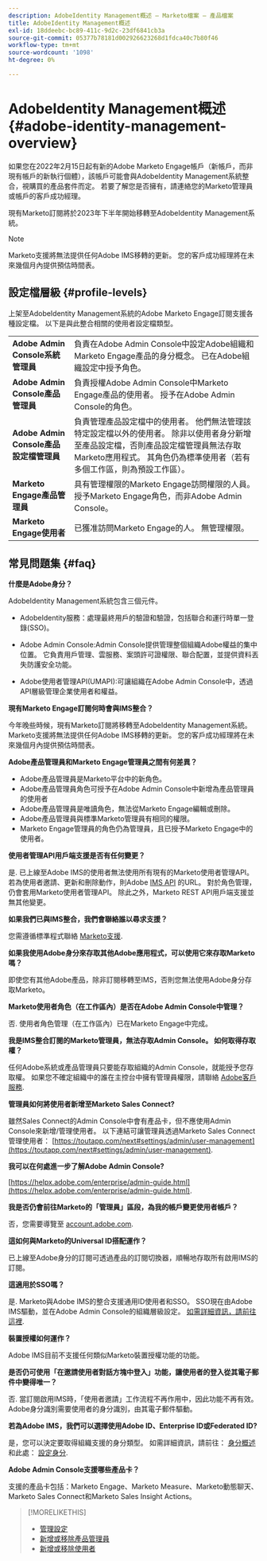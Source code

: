 ```yaml
---
description: AdobeIdentity Management概述 — Marketo檔案 — 產品檔案
title: AdobeIdentity Management概述
exl-id: 18ddeebc-bc89-411c-9d2c-23df6841cb3a
source-git-commit: 05377b78181d002926623268d1fdca40c7b80f46
workflow-type: tm+mt
source-wordcount: '1098'
ht-degree: 0%

---
```


# AdobeIdentity Management概述 {#adobe-identity-management-overview}

如果您在2022年2月15日起有新的Adobe Marketo Engage帳戶（新帳戶，而非現有帳戶的新執行個體），該帳戶可能會與AdobeIdentity Management系統整合，視購買的產品套件而定。 若要了解您是否擁有，請連絡您的Marketo管理員或帳戶的客戶成功經理。

現有Marketo訂閱將於2023年下半年開始移轉至AdobeIdentity Management系統。

>[!NOTE]
>
>Marketo支援將無法提供任何Adobe IMS移轉的更新。 您的客戶成功經理將在未來幾個月內提供預估時間表。

## 設定檔層級 {#profile-levels}

上架至AdobeIdentity Management系統的Adobe Marketo Engage訂閱支援各種設定檔。 以下是與此整合相關的使用者設定檔類型。

<table>
 <tr>
  <td><strong>Adobe Admin Console系統管理員</strong></td>
  <td>負責在Adobe Admin Console中設定Adobe組織和Marketo Engage產品的身分概念。 已在Adobe組織設定中授予角色。</td>
 </tr>
 <tr>
  <td><strong>Adobe Admin Console產品管理員</strong></td>
  <td>負責授權Adobe Admin Console中Marketo Engage產品的使用者。 授予在Adobe Admin Console的角色。</td>
 </tr>
 <tr>
  <td><strong>Adobe Admin Console產品設定檔管理員</strong></td>
  <td>負責管理產品設定檔中的使用者。 他們無法管理該特定設定檔以外的使用者。 除非以使用者身分新增至產品設定檔，否則產品設定檔管理員無法存取Marketo應用程式。 其角色仍為標準使用者（若有多個工作區，則為預設工作區）。
</td>
 </tr>
 <tr>
  <td><strong>Marketo Engage產品管理員</strong></td>
  <td>具有管理權限的Marketo Engage訪問權限的人員。 授予Marketo Engage角色，而非Adobe Admin Console。</td>
 </tr>
 <tr>
  <td><strong>Marketo Engage使用者</strong></td>
  <td>已獲准訪問Marketo Engage的人。 無管理權限。</td>
 </tr>
</table>

## 常見問題集 {#faq}

**什麼是Adobe身分？**

AdobeIdentity Management系統包含三個元件。

* AdobeIdentity服務：處理最終用戶的驗證和驗證，包括聯合和運行時單一登錄(SSO)。

* Adobe Admin Console:Admin Console提供管理整個組織Adobe權益的集中位置。 它負責用戶管理、雲服務、案頭許可證權限、聯合配置，並提供資料丟失防護安全功能。

* Adobe使用者管理API(UMAPI):可讓組織在Adobe Admin Console中，透過API層級管理企業使用者和權益。

**現有Marketo Engage訂閱何時會與IMS整合？**

今年晚些時候，現有Marketo訂閱將移轉至AdobeIdentity Management系統。 Marketo支援將無法提供任何Adobe IMS移轉的更新。 您的客戶成功經理將在未來幾個月內提供預估時間表。

**Adobe產品管理員和Marketo Engage管理員之間有何差異？**

* Adobe產品管理員是Marketo平台中的新角色。
* Adobe產品管理員角色可授予在Adobe Admin Console中新增為產品管理員的使用者
* Adobe產品管理員是唯讀角色，無法從Marketo Engage編輯或刪除。
* Adobe產品管理員與標準Marketo管理員有相同的權限。
* Marketo Engage管理員的角色仍為管理員，且已授予Marketo Engage中的使用者。

**使用者管理API用戶端支援是否有任何變更？**

是. 已上線至Adobe IMS的使用者無法使用所有現有的Marketo使用者管理API。 若為使用者邀請、更新和刪除動作，則Adobe [IMS API](https://www.adobe.io/apis/experienceplatform/umapi-new.html) 的URL。 對於角色管理，仍會套用Marketo使用者管理API。 除此之外，Marketo REST API用戶端支援並無其他變更。

**如果我們已與IMS整合，我們會聯絡誰以尋求支援？**

您需遵循標準程式聯絡 [Marketo支援](https://nation.marketo.com/t5/support/ct-p/Support).

**如果我使用Adobe身分來存取其他Adobe應用程式，可以使用它來存取Marketo嗎？**

即使您有其他Adobe產品，除非訂閱移轉至IMS，否則您無法使用Adobe身分存取Marketo。

**Marketo使用者角色（在工作區內）是否在Adobe Admin Console中管理？**

否. 使用者角色管理（在工作區內）已在Marketo Engage中完成。

**我是IMS整合訂閱的Marketo管理員，無法存取Admin Console。 如何取得存取權？**

任何Adobe系統或產品管理員只要能存取組織的Admin Console，就能授予您存取權。 如果您不確定組織中的誰在主控台中擁有管理員權限，請聯絡 [Adobe客戶服務](https://helpx.adobe.com/contact.html).

**管理員如何將使用者新增至Marketo Sales Connect?**

雖然Sales Connect的Admin Console中會有產品卡，但不應使用Admin Console來新增/管理使用者。 以下連結可讓管理員透過Marketo Sales Connect管理使用者： [https://toutapp.com/next#settings/admin/user-management](https://toutapp.com/next#settings/admin/user-management).

**我可以在何處進一步了解Adobe Admin Console?**

[https://helpx.adobe.com/enterprise/admin-guide.html](https://helpx.adobe.com/enterprise/admin-guide.html).

**我是否仍會前往Marketo的「管理員」區段，為我的帳戶變更使用者帳戶？**

否，您需要導覽至 [account.adobe.com](https://account.adobe.com).

**這如何與Marketo的Universal ID搭配運作？**

已上線至Adobe身分的訂閱可透過產品的訂閱切換器，順暢地存取所有啟用IMS的訂閱。

**這適用於SSO嗎？**

是. Marketo與Adobe IMS的整合支援通用ID使用者和SSO。 SSO現在由Adobe IMS驅動，並在Adobe Admin Console的組織層級設定。 [如需詳細資訊，請前往這裡](https://helpx.adobe.com/enterprise/using/set-up-identity.html).

**裝置授權如何運作？**

Adobe IMS目前不支援任何類似Marketo裝置授權功能的功能。

**是否仍可使用「在邀請使用者對話方塊中登入」功能，讓使用者的登入從其電子郵件中變得唯一？**

否. 當訂閱啟用IMS時，「使用者邀請」工作流程不再作用中，因此功能不再有效。 Adobe身分識別需要使用者的身分識別，由其電子郵件驅動。

**若為Adobe IMS，我們可以選擇使用Adobe ID、Enterprise ID或Federated ID?**

是，您可以決定要取得組織支援的身分類型。 如需詳細資訊，請前往： [身分概述](https://helpx.adobe.com/enterprise/using/identity.html) 和此處： [設定身分](https://helpx.adobe.com/enterprise/using/set-up-identity.html).

**Adobe Admin Console支援哪些產品卡？**

支援的產品卡包括：Marketo Engage、Marketo Measure、Marketo動態聊天、Marketo Sales Connect和Marketo Sales Insight Actions。

>[!MORELIKETHIS]
>
>* [管理設定](/help/marketo/product-docs/administration/marketo-with-adobe-identity/admin-setup.md)
>* [新增或移除產品管理員](/help/marketo/product-docs/administration/marketo-with-adobe-identity/add-or-remove-a-product-admin.md)
>* [新增或移除使用者](/help/marketo/product-docs/administration/marketo-with-adobe-identity/add-or-remove-a-user.md)

